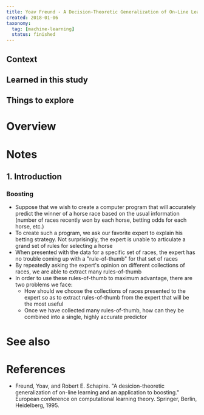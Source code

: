 ```yaml
---
title: Yoav Freund - A Decision-Theoretic Generalization of On-Line Learning and an Application to Boosting (1995)
created: 2018-01-06
taxonomy:
  tag: [machine-learning]
  status: finished
---
```


## Context

## Learned in this study

## Things to explore

# Overview

# Notes
## 1. Introduction
### Boosting
* Suppose that we wish to create a computer program that will accurately predict the winner of a horse race based on the usual information (number of races recently won by each horse, betting odds for each horse, etc.)
* To create such a program, we ask our favorite expert to explain his betting strategy. Not surprisingly, the expert is unable to articulate a grand set of rules for selecting a horse
* When presented with the data for a specific set of races, the expert has no trouble coming up with a "rule-of-thumb" for that set of races
* By repeatedly asking the expert's opinion on different collections of races, we are able to extract many rules-of-thumb
* In order to use these rules-of-thumb to maximum advantage, there are two problems we face:
	* How should we choose the collections of races presented to the expert so as to extract rules-of-thumb from the expert that will be the most useful
	* Once we have collected many rules-of-thumb, how can they be combined into a single, highly accurate predictor

# See also

# References
* Freund, Yoav, and Robert E. Schapire. "A desicion-theoretic generalization of on-line learning and an application to boosting." European conference on computational learning theory. Springer, Berlin, Heidelberg, 1995.
